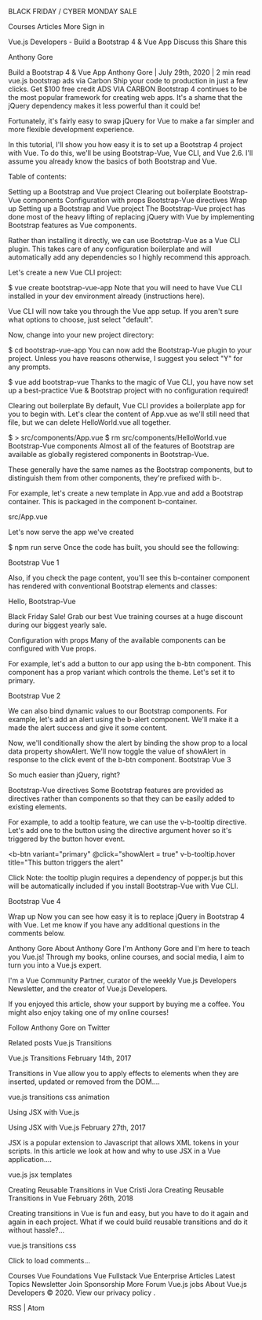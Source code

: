 
BLACK FRIDAY / CYBER MONDAY SALE


Courses
Articles
More
Sign in

Vue.js Developers - Build  a Bootstrap 4 & Vue App
Discuss this
Share this

Anthony Gore

Build a Bootstrap 4 & Vue App
Anthony Gore | July 29th, 2020 | 2 min read
vue.js
bootstrap
ads via Carbon
Ship your code to production in just a few clicks. Get $100 free credit
ADS VIA CARBON
Bootstrap 4 continues to be the most popular framework for creating web apps. It's a shame that the jQuery dependency makes it less powerful than it could be!

Fortunately, it's fairly easy to swap jQuery for Vue to make a far simpler and more flexible development experience.

In this tutorial, I'll show you how easy it is to set up a Bootstrap 4 project with Vue. To do this, we'll be using Bootstrap-Vue, Vue CLI, and Vue 2.6. I'll assume you already know the basics of both Bootstrap and Vue.

Table of contents:

Setting up a Bootstrap and Vue project
Clearing out boilerplate
Bootstrap-Vue components
Configuration with props
Bootstrap-Vue directives
Wrap up
Setting up a Bootstrap and Vue project
The Bootstrap-Vue project has done most of the heavy lifting of replacing jQuery with Vue by implementing Bootstrap features as Vue components.

Rather than installing it directly, we can use Bootstrap-Vue as a Vue CLI plugin. This takes care of any configuration boilerplate and will automatically add any dependencies so I highly recommend this approach.

Let's create a new Vue CLI project:

$ vue create bootstrap-vue-app
Note that you will need to have Vue CLI installed in your dev environment already (instructions here).

Vue CLI will now take you through the Vue app setup. If you aren't sure what options to choose, just select "default".

Now, change into your new project directory:

$ cd bootstrap-vue-app
You can now add the Bootstrap-Vue plugin to your project. Unless you have reasons otherwise, I suggest you select "Y" for any prompts.

$ vue add bootstrap-vue
Thanks to the magic of Vue CLI, you have now set up a best-practice Vue & Bootstrap project with no configuration required!

Clearing out boilerplate
By default, Vue CLI provides a boilerplate app for you to begin with. Let's clear the content of App.vue as we'll still need that file, but we can delete HelloWorld.vue all together.

$ > src/components/App.vue
$ rm src/components/HelloWorld.vue
Bootstrap-Vue components
Almost all of the features of Bootstrap are available as globally registered components in Bootstrap-Vue.

These generally have the same names as the Bootstrap components, but to distinguish them from other components, they're prefixed with b-.

For example, let's create a new template in App.vue and add a Bootstrap container. This is packaged in the component b-container.

src/App.vue

<template>
  <b-container>
    <p>Hello, Bootstrap-Vue</p>
  </b-container>
</template>
Let's now serve the app we've created

$ npm run serve
Once the code has built, you should see the following:

Bootstrap Vue 1

Also, if you check the page content, you'll see this b-container component has rendered with conventional Bootstrap elements and classes:

<div class="container">
  <p>Hello, Bootstrap-Vue</p>
</div>

Black Friday Sale!
Grab our best Vue training courses at a huge discount during our biggest yearly sale.

Configuration with props
Many of the available components can be configured with Vue props.

For example, let's add a button to our app using the b-btn component. This component has a prop variant which controls the theme. Let's set it to primary.

<template>
  <b-container>
    <p>Hello, Bootstrap-Vue</p>
    <b-btn variant="primary">Click</b-btn>
  </b-container>
</template>
Bootstrap Vue 2

We can also bind dynamic values to our Bootstrap components. For example, let's add an alert using the b-alert component. We'll make it a made the alert success and give it some content.

<template>
  <b-container>
    <p>Hello, Bootstrap-Vue</p>
    <b-btn variant="primary">Click</b-btn>
    <b-alert variant="success">
      You clicked the button!
    </b-alert>
  </b-container>
</template>
Now, we'll conditionally show the alert by binding the show prop to a local data property showAlert. We'll now toggle the value of showAlert in response to the click event of the b-btn component.

<template>
  <b-container>
    <p>Hello, Bootstrap-Vue</p>
    <b-btn 
      variant="primary"
      @click="showAlert = true"
    >
      Click
    </b-btn>
    <b-alert 
      v-bind:show="showAlert"
      variant="success"
    >
      You clicked the button!
    </b-alert>
  </b-container>
</template>
<script>
export default {
  data: () => ({
    showAlert: false
  })
};
</script>
Bootstrap Vue 3

So much easier than jQuery, right?

Bootstrap-Vue directives
Some Bootstrap features are provided as directives rather than components so that they can be easily added to existing elements.

For example, to add a tooltip feature, we can use the v-b-tooltip directive. Let's add one to the button using the directive argument hover so it's triggered by the button hover event.

<b-btn
  variant="primary"
  @click="showAlert = true"
  v-b-tooltip.hover 
  title="This button triggers the alert"
>
  Click
</b-btn>
Note: the tooltip plugin requires a dependency of popper.js but this will be automatically included if you install Bootstrap-Vue with Vue CLI.

Bootstrap Vue 4

Wrap up
Now you can see how easy it is to replace jQuery in Bootstrap 4 with Vue. Let me know if you have any additional questions in the comments below.

Anthony Gore
About Anthony Gore
I'm Anthony Gore and I'm here to teach you Vue.js! Through my books, online courses, and social media, I aim to turn you into a Vue.js expert.

I'm a Vue Community Partner, curator of the weekly Vue.js Developers Newsletter, and the creator of Vue.js Developers.

If you enjoyed this article, show your support by buying me a coffee. You might also enjoy taking one of my online courses!

Follow Anthony Gore on Twitter

Related posts
Vue.js Transitions

Vue.js Transitions
February 14th, 2017

Transitions in Vue allow you to apply effects to elements when they are inserted, updated or removed from the DOM....

vue.js 
transitions 
css 
animation 

Using JSX with Vue.js

Using JSX with Vue.js
February 27th, 2017

JSX is a popular extension to Javascript that allows XML tokens in your scripts. In this article we look at how and why to use JSX in a Vue application....

vue.js 
jsx 
templates 

Creating Reusable Transitions in Vue
Cristi Jora
Creating Reusable Transitions in Vue
February 26th, 2018

Creating transitions in Vue is fun and easy, but you have to do it again and again in each project. What if we could build reusable transitions and do it without hassle?...

vue.js 
transitions 
css 


Click to load comments...

Courses
Vue Foundations
Vue Fullstack
Vue Enterprise
Articles
Latest
Topics
Newsletter
Join
Sponsorship
More
Forum
Vue.js jobs
About
Vue.js Developers © 2020. View our privacy policy .

RSS | Atom